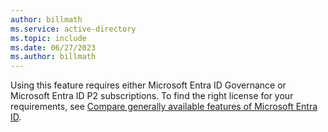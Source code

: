 ```yaml
---
author: billmath
ms.service: active-directory
ms.topic: include
ms.date: 06/27/2023
ms.author: billmath
---
```


Using this feature requires either Microsoft Entra ID Governance or Microsoft Entra ID P2 subscriptions. To find the right license for your requirements, see [Compare generally available features of Microsoft Entra ID](https://www.microsoft.com/security/business/identity-access-management/azure-ad-pricing).
